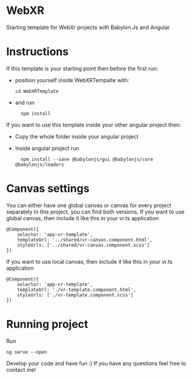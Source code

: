 # WebXR
Starting template for WebXr projects with Babylon.Js and Angular

# Instructions
If this template is your starting point then before the first run:
- position yourself inside WebXRTempalte with:
    
  
      cd WebXRTemplate
- and run 

    
        npm install
If you want to use this template inside your other angular project then: 
- Copy the whole folder inside your angular project 
- Inside angular project run  
    
    
        npm install --save @babylonjs/gui @babylonjs/core @babylonjs/loaders

# Canvas settings
You can either have one global canvas or canvas for every project separately
In this project, you can find both versions. 
If you want to use global canvas, then include it like this in your vr.ts application 

    @Component({
        selector: 'app-vr-template',
        templateUrl: '../shared/vr-canvas.component.html',
        styleUrls: ['../shared/vr-canvas.component.scss']
    })
If you want to use local canvas, then include it like this in your vr.ts application 

    @Component({
        selector: 'app-vr-template',
        templateUrl: './vr-template.component.html',
        styleUrls: ['./vr-template.component.scss']
    })

# Running project
Run 
    
    ng serve --open 
Develop your code and have fun :) 
If you have any questions feel free to contact me!

